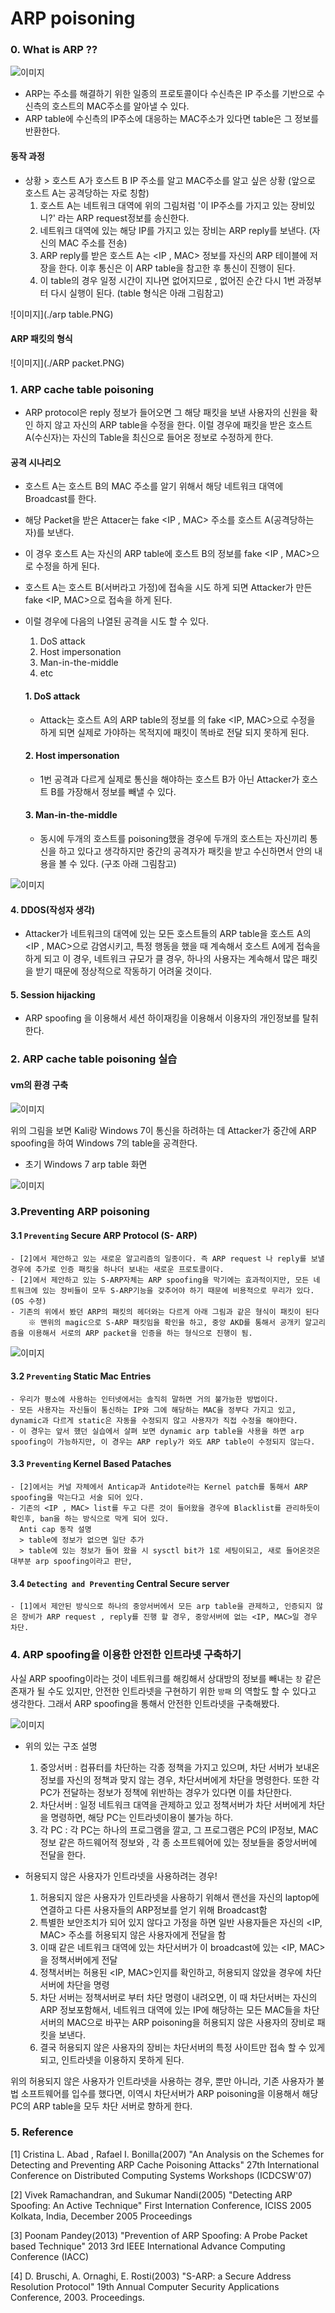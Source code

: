 # ARP poisoning 

### 0. What is ARP ??
![이미지](./picture.PNG)

- ARP는 주소를 해결하기 위한 일종의 프로토콜이다 수신측은 IP 주소를 기반으로 수신측의 호스트의 MAC주소를 알아낼 수 있다. 
- ARP table에 수신측의 IP주소에 대응하는 MAC주소가 있다면 table은 그 정보를 반환한다. 
#### 동작 과정 

- 상황 > 호스트 A가 호스트 B IP 주소를 알고 MAC주소를 알고 싶은 상황 (앞으로 호스트 A는 공격당하는 자로 칭함)
  1. 호스트 A는 네트워크 대역에 위의 그림처럼 '이 IP주소를 가지고 있는 장비있니?' 라는 ARP  request정보를 송신한다. 
  2. 네트워크 대역에 있는 해당 IP를 가지고 있는 장비는 ARP reply를 보낸다. (자신의 MAC 주소를 전송)
  3. ARP reply를 받은 호스트 A는 <IP , MAC> 정보를 자신의 ARP 테이블에 저장을 한다. 이후 통신은 이 ARP table을 참고한 후 통신이 진행이 된다. 
  4. 이 table의 경우 일정 시간이 지나면 없어지므로 , 없어진 순간 다시 1번 과정부터 다시 실행이 된다. (table 형식은 아래 그림참고)

![이미지](./arp table.PNG)


#### ARP 패킷의 형식 

![이미지](./ARP packet.PNG)


### 1. ARP cache table poisoning

 - ARP protocol은 reply 정보가 들어오면 그 해당 패킷을 보낸 사용자의 신원을 확인 하지 않고 자신의 ARP table을 수정을 한다. 이럴 경우에 패킷을 받은 호스트 A(수신자)는 자신의 Table을 최신으로 들어온 정보로 수정하게 한다. 



#### 공격 시나리오 
  - 호스트 A는 호스트 B의 MAC 주소를 알기 위해서 해당 네트워크 대역에 Broadcast를 한다. 
  - 해당 Packet을 받은 Attacer는 fake <IP , MAC> 주소를 호스트 A(공격당하는 자)를 보낸다.
  - 이 경우 호스트 A는 자신의 ARP table에 호스트 B의 정보를 fake <IP , MAC>으로 수정을 하게 된다. 
  - 호스트 A는 호스트 B(서버라고 가정)에 접속을 시도 하게 되면 Attacker가 만든 fake <IP, MAC>으로 접속을 하게 된다.  



- 이럴 경우에 다음의 나열된 공격을 시도 할 수 있다. 

  1. DoS attack
  2. Host impersonation 
  3. Man-in-the-middle
  4. etc

  #### 1. DoS attack
  - Attack는 호스트 A의 ARP table의 정보를 의 fake <IP, MAC>으로 수정을 하게 되면 실제로 가야하는 목적지에 패킷이 똑바로 전달 되지 못하게 된다. 
  
  #### 2. Host impersonation
  - 1번 공격과 다르게 실제로 통신을 해야하는 호스트 B가 아닌 Attacker가 호스트 B를 가장해서 정보를 빼낼 수 있다. 
  
  #### 3. Man-in-the-middle
  - 동시에 두개의 호스트를 poisoning했을 경우에 두개의 호스트는 자신끼리 통신을 하고 있다고 생각하지만 중간의 공격자가 패킷을 받고 수신하면서 안의 내용을 볼 수 있다. (구조 아래 그림참고)

![이미지](./man_in_the_middle.PNG)

  #### 4. DDOS(작성자 생각)
  - Attacker가 네트워크의 대역에 있는 모든 호스트들의 ARP table을 호스트 A의 <IP , MAC>으로 감염시키고, 특정 행동을 했을 때 계속해서 호스트 A에게 접속을 하게 되고 이 경우, 네트워크
    규모가 클 경우, 하나의 사용자는 계속해서 많은 패킷을 받기 때문에 정상적으로 작동하기 어려울 것이다. 
  
  
  #### 5. Session hijacking 
  - ARP spoofing 을 이용해서 세션 하이재킹을 이용해서 이용자의 개인정보를 탈취 한다. 


### 2. ARP cache table poisoning 실습


#### vm의 환경 구축

![이미지](./환경구축.PNG)

위의 그림을 보면 Kali랑 Windows 7이 통신을 하려하는 데 Attacker가 중간에 ARP spoofing을 하여 Windows 7의 table을 공격한다. 

- 초기 Windows 7 arp table 화면 

![이미지](./WindowsArptalbe.PNG)


### 3.Preventing ARP poisoning 

  #### 3.1 `Preventing` Secure ARP Protocol (S- ARP) 
 
    - [2]에서 제안하고 있는 새로운 알고리즘의 일종이다. 즉 ARP request 나 reply를 보낼 경우에 추가로 인증 패킷을 하나더 보내는 새로운 프로토콜이다.
    - [2]에서 제안하고 있는 S-ARP자체는 ARP spoofing을 막기에는 효과적이지만, 모든 네트워크에 있는 장비들이 모두 S-ARP기능을 갖추어야 하기 때문에 비용적으로 무리가 있다.(OS 수정)
    - 기존의 위에서 봤던 ARP의 패킷의 헤더와는 다르게 아래 그림과 같은 형식이 패킷이 된다
        ※ 맨위의 magic으로 S-ARP 패킷임을 확인을 하고, 중앙 AKD를 통해서 공개키 알고리즘을 이용해서 서로의 ARP packet을 인증을 하는 형식으로 진행이 됨. 
        
![이미지](./s-arp.PNG)


  #### 3.2 `Preventing` Static Mac Entries 
    - 우리가 평소에 사용하는 인터넷에서는 솔직히 말하면 거의 불가능한 방법이다. 
    - 모든 사용자는 자신들이 통신하는 IP와 그에 해당하는 MAC을 정부다 가지고 있고, dynamic과 다르게 static은 자동을 수정되지 않고 사용자가 직접 수정을 해야한다. 
    - 이 경우는 앞서 했던 실습에서 살펴 보면 dynamic arp table을 사용을 하면 arp spoofing이 가능하지만, 이 경우는 ARP reply가 와도 ARP table이 수정되지 않는다. 

  #### 3.3 `Preventing` Kernel Based Pataches
    - [2]에서는 커널 자체에서 Anticap과 Antidote라는 Kernel patch를 통해서 ARP spoofing을 막는다고 서술 되어 있다. 
    - 기존의 <IP , MAC> list를 두고 다른 것이 들어왔을 경우에 Blacklist를 관리하듯이 확인후, ban을 하는 방식으로 막게 되어 있다.
      Anti cap 동작 설명
      > table에 정보가 없으면 일단 추가 
      > table에 있는 정보가 들어 왔을 시 sysctl bit가 1로 세팅이되고, 새로 들어온것은 대부분 arp spoofing이라고 판단, 

  #### 3.4 `Detecting and Preventing` Central Secure server 
    - [1]에서 제안된 방식으로 하나의 중앙서버에서 모든 arp table을 관제하고, 인증되지 않은 장비가 ARP request , reply를 진행 할 경우, 중앙서버에 없는 <IP, MAC>일 경우 차단.


### 4. ARP spoofing을 이용한 안전한 인트라넷 구축하기 

사실 ARP spoofing이라는 것이 네트워크를 해킹해서 상대방의 정보를 빼내는 `창` 같은 존재가 될 수도 있지만, 안전한 인트라넷을 구현하기 위한 `방패` 의 역할도 할 수 있다고 생각한다. 
그래서 ARP spoofing을 통해서 안전한 인트라넷을 구축해봤다. 

![이미지](./intranet.PNG)


- 위의 있는 구조 설명 
  1. 중앙서버 : 컴퓨터를 차단하는 각종 정책을 가지고 있으며, 차단 서버가 보내온 정보를 자신의 정책과 맞지 않는 경우, 차단서버에게 차단을 명령한다. 또한 각 PC가 전달하는 정보가 정책에 위반하는 경우가 있다면 이를 차단한다.  
  2. 차단서버 : 일정 네트워크 대역을 관제하고 있고 정책서버가 차단 서버에게 차단을 명령하면, 해당 PC는 인트라넷이용이 불가능 하다. 
  3. 각 PC   : 각 PC는 하나의 프로그램을 깔고, 그 프로그램은 PC의 IP정보, MAC정보 같은 하드웨어적 정보와 , 각 종 소프트웨어에 있는 정보들을 중앙서버에 전달을 한다. 


- 허용되지 않은 사용자가 인트라넷을 사용하려는 경우!
  1. 허용되지 않은 사용자가 인트라넷을 사용하기 위해서 랜선을 자신의 laptop에 연결하고 다른 사용자들의 ARP정보를 얻기 위해 Broadcast함 
  2. 특별한 보안조치가 되어 있지 않다고 가정을 하면 일반 사용자들은 자신의 <IP, MAC> 주소를 허용되지 않은 사용자에게 전달을 함 
  3. 이때 같은 네트워크 대역에 있는 차단서버가 이 broadcast에 있는 <IP, MAC>을 정책서버에게 전달
  4. 정책서버는 허용된 <IP, MAC>인지를 확인하고, 허용되지 않았을 경우에 차단서버에 차단을 명령 
  5. 차단 서버는 정책서버로 부터 차단 명령이 내려오면, 이 때 차단서버는 자신의 ARP 정보포함해서, 네트워크 대역에 있는 IP에 해당하는 모든 MAC들을 차단 서버의 MAC으로 바꾸는 ARP poisoning을 허용되지 않은 사용자의 장비로 패킷을 보낸다.
  6. 결국 허용되지 않은 사용자의 장비는 차단서버의 특정 사이트만 접속 할 수 있게 되고, 인트라넷을 이용하지 못하게 된다. 

위의 허용되지 않은 사용자가 인트라넷을 사용하는 경우, 뿐만 아니라, 기존 사용자가 불법 소프트웨어를 입수를 했다면, 이역시 차단서버가 ARP poisoning을 이용해서 해당 PC의 ARP table을 모두 차단 
서버로 향하게 한다. 


### 5. Reference

[1] Cristina L. Abad , Rafael I. Bonilla(2007) "An Analysis on the Schemes for Detecting and Preventing ARP Cache Poisoning Attacks"  27th International Conference on Distributed Computing Systems Workshops (ICDCSW'07)

[2] Vivek Ramachandran, and Sukumar Nandi(2005) "Detecting ARP Spoofing: An Active Technique" First Internation Conference, ICISS 2005 Kolkata, India, December 2005 Proceedings

[3] Poonam Pandey(2013) "Prevention of ARP Spoofing: A Probe Packet based Technique" 2013 3rd IEEE International Advance Computing Conference (IACC)

[4] D. Bruschi, A. Ornaghi, E. Rosti(2003) "S-ARP: a Secure Address Resolution Protocol" 19th Annual Computer Security Applications Conference, 2003. Proceedings.








